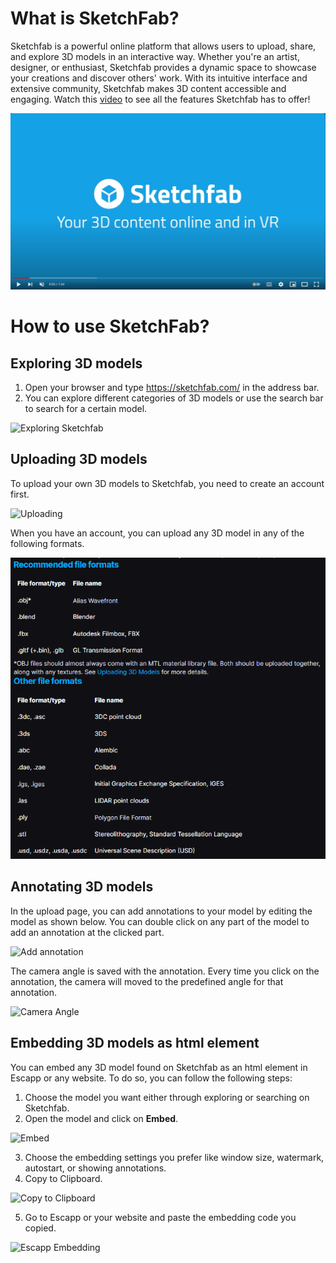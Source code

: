 # What is SketchFab?

Sketchfab is a powerful online platform that allows users to upload, share, and explore 3D models in an interactive way. Whether you're an artist, designer, or enthusiast, Sketchfab provides a dynamic space to showcase your creations and discover others' work. With its intuitive interface and extensive community, Sketchfab makes 3D content accessible and engaging. Watch this [video](https://www.youtube.com/watch?v=HsC08YcWBug) to see all the features Sketchfab has to offer!

[![Discover Sketchfab - Your 3D content online and in VR](image.png)](https://www.youtube.com/watch?v=HsC08YcWBug)

# How to use SketchFab?

## Exploring 3D models

1. Open your browser and type https://sketchfab.com/ in the address bar.
2. You can explore different categories of 3D models or use the search bar to search for a certain model.

![Exploring Sketchfab](chrome_YwutGEjIa8-1.gif)

## Uploading 3D models

To upload your own 3D models to Sketchfab, you need to create an account first.

![Uploading](chrome_UD4IO6y7EJ-1.gif)

When you have an account, you can upload any 3D model in any of the following formats.

![Upload Formats](image-1.png)

## Annotating 3D models

In the upload page, you can add annotations to your model by editing the model as shown below. You can double click on any part of the model to add an annotation at the clicked part.

![Add annotation](chrome_UZ1mIdoZ6f-1.gif)

The camera angle is saved with the annotation. Every time you click on the annotation, the camera will moved to the predefined angle for that annotation.

![Camera Angle](chrome_tUV5CcsP7K-1.gif)


## Embedding 3D models as html element

You can embed any 3D model found on Sketchfab as an html element in Escapp or any website. To do so, you can follow the following steps:

1. Choose the model you want either through exploring or searching on Sketchfab.
2. Open the model and click on **Embed**.

![Embed](https://github.com/user-attachments/assets/5c310d26-ff21-4028-859f-4ab31469fdc3)

3. Choose the embedding settings you prefer like window size, watermark, autostart, or showing annotations.
4. Copy to Clipboard.

![Copy to Clipboard](https://github.com/user-attachments/assets/b06a80c4-9409-4fd6-b9ce-820197d20c4a)

5. Go to Escapp or your website and paste the embedding code you copied.

![Escapp Embedding](https://github.com/user-attachments/assets/be750f5a-dca4-40cb-9631-3e7ec45d88c7)




